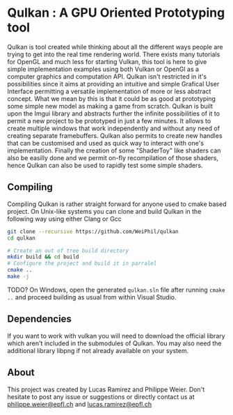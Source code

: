 # Qulkan : A GPU Oriented Prototyping tool

Qulkan is tool created while thinking about all the different ways people are trying to get into the real time rendering world. There exists many tutorials for OpenGL and much less for starting Vulkan, this tool is here to give simple implementation examples using both Vulkan or OpenGl as a computer graphics and computation API. 
Qulkan isn't restricted in it's possibilities since it aims at providing an intuitive and simple Grafical User Interface permitting a versatile implementation of more or less abstract concept. What we mean by this is that it could be as good at prototyping some simple new model as making a game from scratch.
Qulkan is built upon the Imgui library and abstracts further the infinite possibilities of it to permit a new project to be prototyped in just a few minutes. It allows to create multiple windows that work independently and without any need of creating separate framebuffers. Qulkan also permits to create new handles that can be customised and used as quick way to interact with one's implementation. Finally the creation of some "ShaderToy" like shaders can also be easilly done and we permit on-fly recompilation of those shaders, hence Qulkan can also be used to rapidly test some simple shaders.

## Compiling

Compiling Qulkan is rather straight forward for anyone used to cmake based project. 
On Unix-like systems you can clone and build Qulkan in the following way using either Clang or Gcc

```bash
git clone --recursive https://github.com/WeiPhil/qulkan
cd qulkan

# Create an out of tree build directory
mkdir build && cd build
# Configure the project and build it in parralel
cmake ..
make -j
```

TODO? 
On Windows, open the generated ``qulkan.sln`` file after running
``cmake ..`` and proceed building as usual from within Visual Studio.

## Dependencies

If you want to work with vulkan you will need to download the official library which aren't included in the submodules of Qulkan.
You may also need the additional library libpng if not already available on your system.

## About

This project was created by Lucas Ramirez and Philippe Weier. 
Don't hesitate to post any issue or suggestions or directly contact us at philippe.weier@epfl.ch and lucas.ramirez@epfl.ch




